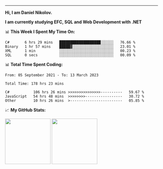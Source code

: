 ---
**Hi, I am Daniel Nikolov.**

**I am currently studying EFC, SQL and Web Development with .NET**

📊 **This Week I Spent My Time On:**
<!--START_SECTION:wakaweekly-->

```text
C#       6 hrs 29 mins   ███████████████████░░░░░░   76.66 %
Binary   1 hr 57 mins    █████▓░░░░░░░░░░░░░░░░░░░   23.01 %
XML      1 min           ░░░░░░░░░░░░░░░░░░░░░░░░░   00.23 %
SQL      0 secs          ░░░░░░░░░░░░░░░░░░░░░░░░░   00.09 %
```

<!--END_SECTION:wakaweekly-->

📊 **Total Time Spent Coding:**
<!--START_SECTION:waka-->

```text
From: 05 September 2021 - To: 13 March 2023

Total Time: 178 hrs 23 mins

C#           106 hrs 26 mins >>>>>>>>>>>>>>>----------   59.67 %
JavaScript   54 hrs 48 mins  >>>>>>>>-----------------   30.72 %
Other        10 hrs 26 mins  >------------------------   05.85 %
```

<!--END_SECTION:waka-->

📈 **My GitHub Stats:**

<p>
  <img height="150em" src="https://github-readme-stats.vercel.app/api?username=NikolovDaniel&show_icons=true&hide_border=true&&count_private=true&include_all_commits=true" />
  <img height="150em" src="https://github-readme-stats.vercel.app/api/top-langs/?username=NikolovDaniel&exclude_repo=KNN-Image-Classification&show_icons=true&hide_border=true&layout=compact&langs_count=8s"/>
</p>
